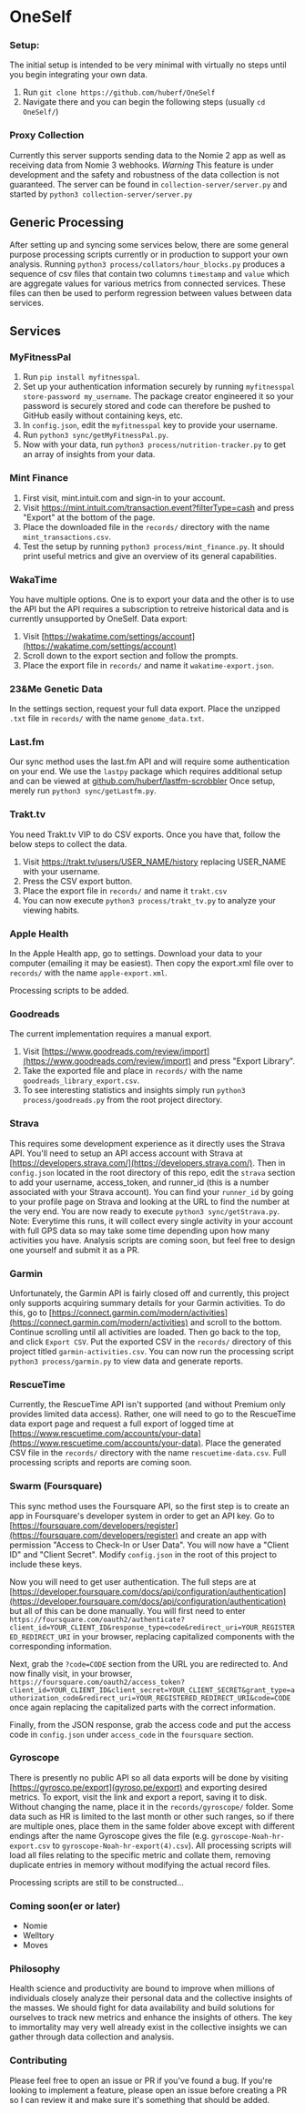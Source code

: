 # OneSelf

### Setup:

The initial setup is intended to be very minimal with virtually no steps until
you begin integrating your own data.
1. Run `git clone https://github.com/huberf/OneSelf`
2. Navigate there and you can begin the following steps (usually `cd OneSelf/`)

### Proxy Collection
Currently this server supports sending data to the Nomie 2 app as well as
receiving data from Nomie 3 webhooks.
*Warning* This feature is under development and the safety and robustness of the
data collection is not guaranteed.
The server can be found in `collection-server/server.py` and started by
`python3 collection-server/server.py`

## Generic Processing

After setting up and syncing some services below, there are some general purpose
processing scripts currently or in production to support your own analysis. Running `python3
process/collators/hour_blocks.py` produces a sequence of csv files that contain
two columns `timestamp` and `value` which are aggregate values for various
metrics from connected services. These files can then be used to perform
regression between values between data services.

## Services

### MyFitnessPal
1. Run `pip install myfitnesspal`.
2. Set up your authentication information securely by running `myfitnesspal
   store-password my_username`. The package creator engineered it so your
   password is securely stored and code can therefore be pushed to GitHub easily
   without containing keys, etc.
3. In `config.json`, edit the `myfitnesspal` key to provide your username.
4. Run `python3 sync/getMyFitnessPal.py`.
5. Now with your data, run `python3 process/nutrition-tracker.py` to get an
   array of insights from your data.

### Mint Finance
1. First visit, mint.intuit.com and sign-in to your account.
2. Visit https://mint.intuit.com/transaction.event?filterType=cash and press
   "Export" at the bottom of the page.
3. Place the downloaded file in the `records/` directory with the name
   `mint_transactions.csv`.
4. Test the setup by running `python3 process/mint_finance.py`. It should print
   useful metrics and give an overview of its general capabilities.

### WakaTime

You have multiple options. One is to export your data and the other is to use
the API but the API requires a subscription to retreive historical data and is
currently unsupported by OneSelf.
Data export:
1. Visit [https://wakatime.com/settings/account](https://wakatime.com/settings/account)
2. Scroll down to the export section and follow the prompts.
3. Place the export file in `records/` and name it `wakatime-export.json`.

### 23&Me Genetic Data

In the settings section, request your full data export. Place the unzipped
`.txt` file in `records/` with the name `genome_data.txt`.

### Last.fm

Our sync method uses the last.fm API and will require some authentication on
your end. We use the `lastpy` package which requires additional setup and can
be viewed at
[github.com/huberf/lastfm-scrobbler](https://github.com/huberf/lastfm-scrobbler)
Once setup, merely run `python3 sync/getLastfm.py`.


### Trakt.tv

You need Trakt.tv VIP to do CSV exports. Once you have that, follow the below
steps to collect the data.
1. Visit https://trakt.tv/users/USER_NAME/history replacing USER_NAME with
   your username.
2. Press the CSV export button.
3. Place the export file in `records/` and name it `trakt.csv`
4. You can now execute `python3 process/trakt_tv.py` to analyze your viewing
   habits.


### Apple Health

In the Apple Health app, go to settings. Download your data to your computer
(emailing it may be easiest). Then copy the export.xml file over to `records/`
with the name `apple-export.xml`.

Processing scripts to be added.


### Goodreads

The current implementation requires a manual export.
1. Visit
   [https://www.goodreads.com/review/import](https://www.goodreads.com/review/import)
   and press "Export Library".
2. Take the exported file and place in `records/` with the name
   `goodreads_library_export.csv`.
3. To see interesting statistics and insights simply run `python3
   process/goodreads.py` from the root project directory.


### Strava

This requires some development experience as it directly uses the Strava API.
You'll need to setup an API access account with Strava at
[https://developers.strava.com/](https://developers.strava.com/). Then in
`config.json` located in the root directory of this repo, edit the `strava`
section to add your username, access_token, and runner_id (this is a number
associated with your Strava account). You can find your `runner_id` by going to
your profile page on Strava and looking at the URL to find the number at the
very end. You are now ready to execute `python3 sync/getStrava.py`. Note:
Everytime this runs, it will collect every single activity in your account with
full GPS data so may take some time depending upon how many activities
you have.
Analysis scripts are coming soon, but feel free to design one yourself and
submit it as a PR.


### Garmin

Unfortunately, the Garmin API is fairly closed off and currently, this project
only supports acquiring summary details for your Garmin activities. To do this,
go to
[https://connect.garmin.com/modern/activities](https://connect.garmin.com/modern/activities)
and scroll to the bottom. Continue scrolling until all activities are loaded.
Then go back to the top, and click `Export CSV`. Put the exported CSV in the
`records/` directory of this project titled `garmin-activities.csv`.
You can now run the processing script `python3 process/garmin.py` to view data
and generate reports.


### RescueTime

Currently, the RescueTime API isn't supported (and without Premium only provides
limited data access). Rather, one will need to go to the RescueTime data export
page and request a full export of logged time at
[https://www.rescuetime.com/accounts/your-data](https://www.rescuetime.com/accounts/your-data).
Place the generated CSV file in the `records/` directory with the name
`rescuetime-data.csv`.
Full processing scripts and reports are coming soon.


### Swarm (Foursquare)

This sync method uses the Foursquare API, so the first step is to create an app
in Foursquare's developer system in order to get an API key. Go to
[https://foursquare.com/developers/register](https://foursquare.com/developers/register)
and create an app with permission "Access to Check-In or User Data". You will
now have a "Client ID" and "Client Secret". Modify `config.json` in the root of
this project to include these keys.

Now you will need to get user authentication. The full steps are at
[https://developer.foursquare.com/docs/api/configuration/authentication](https://developer.foursquare.com/docs/api/configuration/authentication)
but all of this can be done manually. You will first need to enter
`https://foursquare.com/oauth2/authenticate?client_id=YOUR_CLIENT_ID&response_type=code&redirect_uri=YOUR_REGISTERED_REDIRECT_URI`
in your browser, replacing capitalized components with the corresponding
information.

Next, grab the `?code=CODE` section from the URL you are redirected to. And now
finally visit, in your browser, `https://foursquare.com/oauth2/access_token?client_id=YOUR_CLIENT_ID&client_secret=YOUR_CLIENT_SECRET&grant_type=authorization_code&redirect_uri=YOUR_REGISTERED_REDIRECT_URI&code=CODE`
once again replacing the capitalized parts with the correct information.

Finally, from the JSON response, grab the access code and put the access code in
`config.json` under `access_code` in the `foursquare` section.


### Gyroscope

There is presently no public API so all data exports will be done by visiting
[https://gyrosco.pe/export](gyroso.pe/export) and exporting desired metrics. To
export, visit the link and export a report, saving it to disk. Without changing
the name, place it in the `records/gyroscope/` folder. Some data such as HR is
limited to the last month or other such ranges, so if there are multiple ones,
place them in the same folder above except with different endings after the name
Gyroscope gives the file (e.g. `gyroscope-Noah-hr-export.csv` to
`gyroscope-Noah-hr-export(4).csv`). All processing scripts will load all files
relating to the specific metric and collate them, removing duplicate entries in
memory without modifying the actual record files.

Processing scripts are still to be constructed...

### Coming soon(er or later)
* Nomie
* Welltory
* Moves

### Philosophy
Health science and productivity are bound to improve when millions of
individuals closely analyze their personal data and the collective insights of
the masses. We should fight for data availability and build solutions for
ourselves to track new metrics and enhance the insights of others. The key to
immortality may very well already exist in the collective insights we can gather
through data collection and analysis.

### Contributing
Please feel free to open an issue or PR if you've found a bug. If you're looking
to implement a feature, please open an issue before creating a PR so I can
review it and make sure it's something that should be added.
